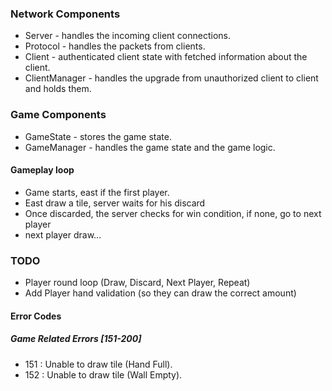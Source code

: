 ### Network Components
- Server - handles the incoming client connections.
- Protocol - handles the packets from clients.
- Client - authenticated client state with fetched information about the client.
- ClientManager - handles the upgrade from unauthorized client to client and holds them.

### Game Components
- GameState - stores the game state.
- GameManager - handles the game state and the game logic.

#### Gameplay loop
- Game starts, east if the first player.
- East draw a tile, server waits for his discard
- Once discarded, the server checks for win condition, if none, go to next player
- next player draw...




### TODO
- Player round loop (Draw, Discard, Next Player, Repeat)
- Add Player hand validation (so they can draw the correct amount) 

#### Error Codes

##### Game Related Errors [151-200]
- 151 : Unable to draw tile (Hand Full).
- 152 : Unable to draw tile (Wall Empty).

